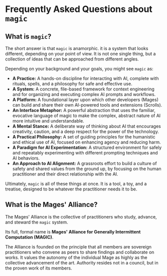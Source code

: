 # Frequently Asked Questions about `magic`

## What is `magic`?

The short answer is that `magic` is anamorphic. it is a system that looks different, depending on your point of view. It is not one single thing, but a collection of ideas that can be approached from different angles.

Depending on your background and your goals, you might see `magic` as:

*   **A Practice:** A hands-on discipline for interacting with AI, complete with rituals, spells, and a philosophy for safe and effective use.
*   **A System:** A concrete, file-based framework for context engineering and for organizing and executing complex AI prompts and workflows.
*   **A Platform:** A foundational layer upon which other developers (Mages) can build and share their own AI-powered tools and extensions (Scrolls).
*   **An Interface Metaphor:** A powerful abstraction that uses the familiar, evocative language of magic to make the complex, abstract nature of AI more intuitive and understandable.
*   **A Mental Stance:** A deliberate way of thinking about AI that encourages creativity, caution, and a deep respect for the power of the technology.
*   **A Practical Philosophy:** A set of guiding principles for the humanistic and ethical use of AI, focused on enhancing agency and reducing harm.
*   **A Paradigm for AI Experimentation:** A structured environment for safely and repeatably experimenting with different prompting techniques and AI behaviors.
*   **An Approach to AI Alignment:** A grassroots effort to build a culture of safety and shared values from the ground up, by focusing on the human practitioner and their direct relationship with the AI.

Ultimately, `magic` is all of these things at once. It is a tool, a toy, and a treatise, designed to be whatever the practitioner needs it to be.

## What is the Mages' Alliance?

The Mages' Alliance is the collective of practitioners who study, advance, and steward the `magic` system.

Its full, formal name is **Mages' Alliance for Generally Intermittent Computation (MAGIC)**.

The Alliance is founded on the principle that all members are sovereign practitioners who convene as peers to share findings and collaborate on works. It values the autonomy of the individual Mage as highly as the collective advancement of the art. Authority resides not in a council, but in the proven work of its members.
